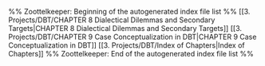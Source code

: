 %% Zoottelkeeper: Beginning of the autogenerated index file list  %%
 [[3. Projects/DBT/CHAPTER 8 Dialectical Dilemmas and Secondary Targets|CHAPTER 8 Dialectical Dilemmas and Secondary Targets]]
 [[3. Projects/DBT/CHAPTER 9 Case Conceptualization in DBT|CHAPTER 9 Case Conceptualization in DBT]]
 [[3. Projects/DBT/Index of Chapters|Index of Chapters]]
%% Zoottelkeeper: End of the autogenerated index file list  %%
